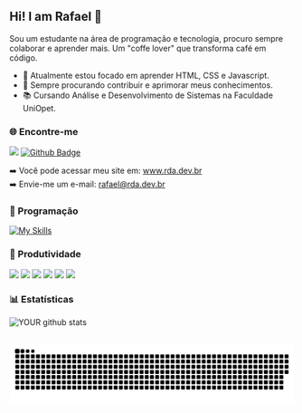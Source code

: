 ## Hi! I am Rafael 👋
Sou um estudante na área de programação e tecnologia, procuro sempre colaborar e aprender mais. 
Um "coffe lover" que transforma café em código.

- 🌱 Atualmente estou focado em aprender HTML, CSS e Javascript.
- 🔭 Sempre procurando contribuir e aprimorar meus conhecimentos.
- 📚 Cursando Análise e Desenvolvimento de Sistemas na Faculdade UniOpet.

### 🌐 Encontre-me
[<img src="https://img.shields.io/badge/linkedin-%230077B5.svg?&style=for-the-badge&logo=linkedin&logoColor=white" />](https://www.linkedin.com/in/rdadev/)
[![Github Badge](https://img.shields.io/badge/-Github-000?style=for-the-badge&logo=Github&logoColor=white&link=rdadev)](https://github.com/rdadev)

➡️ Você pode acessar meu site em: <a href="https://rda.dev.br" target="_blank" rel="noopener noreferrer">www.rda.dev.br</a>
<br/>
➡️ Envie-me um e-mail: rafael@rda.dev.br

### 🚀 Programação
[![My Skills](https://skillicons.dev/icons?i=html,css,js,mysql,php,csharp)](https://skillicons.dev)

### 📠 Produtividade
<img src="https://img.shields.io/badge/Trello-blue?style=for-the-badge&logo=trello&logoColor=white" /> <img src="https://img.shields.io/badge/Excel-217346?style=for-the-badge&logo=microsoft-excel&logoColor=white" /> <img src="https://img.shields.io/badge/PowerPoint-B7472A?style=for-the-badge&logo=microsoft-powerpoint&logoColor=white" /> <img src="https://img.shields.io/badge/Word-2B579A?style=for-the-badge&logo=microsoft-word&logoColor=white" /> <img src="https://img.shields.io/badge/Microsoft_Teams-191970?style=for-the-badge&logo=microsoft-teams&logoColor=white" /> <img src="https://img.shields.io/badge/Adobe_Illustrator-F9BE26?style=for-the-badge&logo=adobe-illustrator&logoColor=black" />

### 📊 Estatísticas
![YOUR github stats](https://github-readme-stats.vercel.app/api?username=rdadev&show_icons=true&theme=tokyonight&locale=pt-br&hide_title=true)

##

<picture>
  <source media="(prefers-color-scheme: dark)" srcset="https://raw.githubusercontent.com/rdadev/rdadev/output/github-contribution-grid-snake-dark.svg">
  <source media="(prefers-color-scheme: light)" srcset="https://raw.githubusercontent.com/rdadev/rdadev/output/github-contribution-grid-snake.svg">
  <img alt="github contribution grid snake animation" src="https://raw.githubusercontent.com/rdadev/rdadev/output/github-contribution-grid-snake.svg">
</picture>
